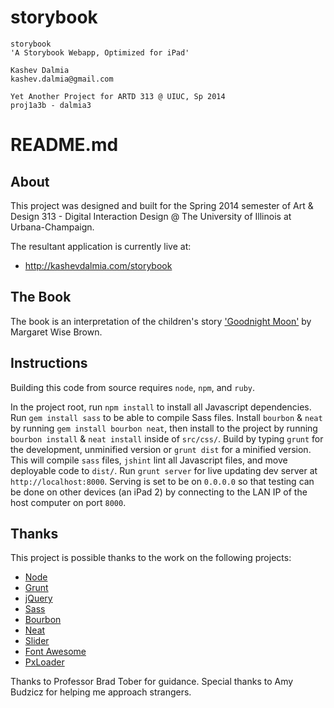 storybook
=========

    storybook
    'A Storybook Webapp, Optimized for iPad'

    Kashev Dalmia
    kashev.dalmia@gmail.com

    Yet Another Project for ARTD 313 @ UIUC, Sp 2014
    proj1a3b - dalmia3

# README.md

## About
This project was designed and built for the Spring 2014 semester of Art & Design 313 - Digital Interaction Design @ The University of Illinois at Urbana-Champaign.

The resultant application is currently live at:

- http://kashevdalmia.com/storybook

## The Book
The book is an interpretation of the children's story ['Goodnight Moon'](http://en.wikipedia.org/wiki/Goodnight_Moon) by Margaret Wise Brown. 

## Instructions
Building this code from source requires `node`, `npm`, and `ruby`.

In the project root, run `npm install` to install all Javascript dependencies. Run `gem install sass` to be able to compile Sass files. Install `bourbon` & `neat` by running `gem install bourbon neat`, then install to the project by running `bourbon install` & `neat install` inside of `src/css/`. Build by typing `grunt` for the development, unminified version or `grunt dist` for a minified version. This will compile `sass` files, `jshint` lint all Javascript files, and move deployable code to `dist/`. Run `grunt server` for live updating dev server at `http://localhost:8000`. Serving is set to be on `0.0.0.0` so that testing can be done on other devices (an iPad 2) by connecting to the LAN IP of the host computer on port `8000`.

## Thanks
This project is possible thanks to the work on the following projects:

- [Node](http://nodejs.org/)
- [Grunt](http://gruntjs.com/)
- [jQuery](http://jquery.com/)
- [Sass](http://sass-lang.com/)
- [Bourbon](http://bourbon.io/)
- [Neat](http://neat.bourbon.io/)
- [Slider](http://cferdinandi.github.io/slider/)
- [Font Awesome](http://fortawesome.github.io/Font-Awesome/)
- [PxLoader](https://github.com/thinkpixellab/PxLoader)

Thanks to Professor Brad Tober for guidance. Special thanks to Amy Budzicz for helping me approach strangers.
